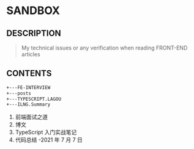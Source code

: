# SANDBOX

## DESCRIPTION

> My technical issues or any verification when reading FRONT-END articles

## CONTENTS

```bash
+---FE-INTERVIEW
+---posts
+---TYPESCRIPT.LAGOU
+---ILNG.Summary
```

1. 前端面试之道
2. 博文
3. TypeScript 入门实战笔记
4. 代码总结 -2021 年 7 月 7 日
